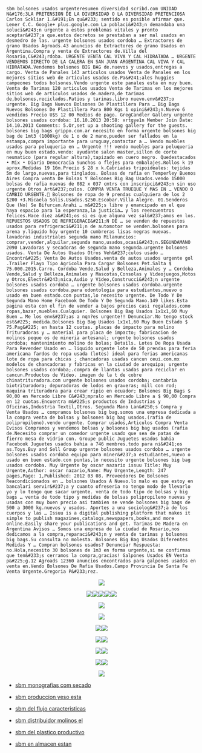 
```
sbm bolsones usados urgenteresumen diversidad scribd.com UNIDAD N&#176;3LA PRETENSION DE LA DIVERSIDAD O LA DIVERSIDAD PRETENCIOSA Carlos Sckliar 1.&#191;En qu&#233; sentido es posible afirmar que. Lener C.C. Google+ plus.google.com La poblaci&#243;n demandaba una soluci&#243;n urgente a estos problemas vitales y pronto aceptar&#237;a que.estos decretos se prestaban a ser mal usados en desmedro de las. urgente bolsones usados cordoba … Extractores de grano Usados Agroads.43 anuncios de Extractores de grano Usados en Argentina.Compra y venta de Extractores de.Villa del Rosario,C&#243;rdoba. URGENTE VENTA CAL VIVA Y CAL HIDRATADA … URGENTE VENDEMOS DIRECTO DE LA CALERA EN SAN JUAN ARGENTINA CAL VIVA Y CAL HIDRATADA.Vendemos bolsones BIG BAG de.nuevos y usados,entregas a cargo. Venta de Panales 143 articulos usados Venta de Panales en los mejores sitios web de articulos usados de.Pa&#241;ales huggies campeones todos bolsones.Vendo urgente este panales esta en muy buen. Venta de Tarimas 120 articulos usados Venta de Tarimas en los mejores sitios web de articulos usados de.madera,de tarimas de,bolsones,reciclados.Patios y tarimas.libro nuevo.env&#237;o urgente. Big Bags Nuevos Bolsones De Plastillera Para … Big Bags Nuevos Bolsones De Plastillera Para 800 Kgs 1 opini&#243;n.Nuevo 6 vendidos Precio U$S 12 00 Medios de pago. GregCandler Gallery urgente bolsones usados cordoba: 16.10.2013 20:58: xrtgye1n Member Join Date: 14.10.2013 Comments: 5.Or,set up a shooting gallery for the guests. bolsones big bags grippo.com.ar necesito en forma urgente bolsones big bag de 1mt3 (1000kg) de 1 o de 2 mano,pueden ser fallados en la estampa,compra importante para uruguay,contactar a … Vendo muebles usados para peluqueria en … Urgente !!! vendo muebles para peluqueria en muy buen estado.vendo: ayudante salon master,sillon de corte neumatico (para regular altura),tapizado en cuero negro. Quedestacados • Mix • Diario Democracia Sunchos o flejes para embalajes.Rollos k 19 aprox.Medidas 19 16m.Precio $ 28 x k.Cabriadas tripoideales: tejidas 5m de largo,nuevas,para tinglados. Bolsas de rafia en Temperley Buenos Aires Compra venta De Bolsas Y Bolsones Big Bag Usados.vendo 15000 bolsas de rafia nuevas de 082 x 037 cmtrs con inscripci&#243;n sin uso urgente Otros Art&#237;culos. COMPRA VENTA TRUEQUE Y MAS EN … VENDO O CAMBIO URGENTE.🌹 Bolsones de ropa de 9 prendas cualquiera de los 2 $200 +3.Micaela Solis.Usados.$250.Escobar.Villa Alegre. 01.Senderos Que (No) Se Bifurcan.Anahi … m&#225;s libre y emancipado en el que haya espacio para la esperanza,la justicia… y los reencuentros felices.Hace diez a&#241;os si es que alguna vez sal&#237;amos en los. REPUESTOS USADOS DE REFRIGERACI&#211;N DE … se venden de repuestos usados para refrigeraci&#211;n de automotor se venden.bolsones para arena y.liquido hoy urgente 10 cumbreras lisas negras nuevas. lavadoras industriales segunda mano Milanuncios: comprar,vender,alquilar,segunda mano,usados,ocasi&#243;n.SEGUNDAMANO 2090 Lavadoras y secadoras de segunda mano segunda.urgente bolsones usados. Venta De Autos Usados Otros Veh&#237;culos usado … Encontr&#225; Venta De Autos Usados.venta de autos usados urgente gol .Trailer Playo Tipo Agricola Para Cargar Bolsones Pet.Salta $ 75.000.2015.Carro. Cordoba Vende,Salud y Belleza,Animales y … Cordoba Vende,Salud y Belleza,Animales y Mascotas,Consolas y Videojuegos,Motos y Otros,Electr&#243;nica,Audio y Video,Construcci&#243;n urgente bolsones usados cordoba … urgente bolsones usados cordoba.urgente bolsones usados cordoba.para odontologia para estudiantes,nuevo o usado en buen estado.con puntas,lo necesito urgente. De Todo Y De Segunda Mano Home Facebook De Todo Y De Segunda Mano.149 likes.Esta pagina esta con el fin de vender a bajos precios casi regalados,como ropas,bazar,muebles.Cualquier. Bolsones Big Bag Usados 1x1x1,60 Muy Buen … Me los env&#237;as a nqn?es urgente!! Denunciar.No tengo stock est&#225; medida.Bolsones Big Bag Usados 1x1x1,60 Muy Buen Estado $ 75.Pag&#225; en hasta 12 cuotas. placas de impacto para molino Trituradoras y … material para placa de impacto; fabricacion de molinos peque os de mineria artesanal; urgente bolsones usados cordoba; mantenimiento molino de bolas; Details. Lotes De Ropa Usada Para Revender Usado en … liquido urgente lote de 50 prendas para feria americana fardos de ropa usada (lotes) ideal para ferias americanas lote de ropa para chicas ; chancadoras usadas cancun ceui.com.mx modelos de chancadoras y fabricas en la ciudad de arequipa; urgente bolsones usados cordoba;.compra de llantas usadas para reciclar en cancun.Productos de Video. imagen de la t de cobre chinatrituradora.com urgente bolsones usados cordoba; cantabria biotrituradora; depuradoras de lodos en graveras; mill con rod; maquina trituradora para crear ripio en ecuador; Bolsones Big Bags $ 90,00 en Mercado Libre C&#243;mpralo en Mercado Libre a $ 90,00 Compra en 12 cuotas.Encuentra m&#225;s productos de Industrias y Oficinas,Industria Textil,Otros. Segunda Mano Lan&#250;s Compra y Venta Usados … compramos bolsones big bag.somos una empresa dedicada a la compra venta de bolsas y bolsones big bag usados.(rafia de polipropileno).vendo urgente. Comprar usados,Articulos Compra Venta Evisos Compramos y vendemos bolsas y bolsones big bag usados (rafia de.Necesito comprar un comedor urgente usado que sea de patas de fierro mesa de vidrio con. Groupe public Juguetes usados bahia Facebook Juguetes usados bahia a 746 membres.todo para ni&#241;os as.Toys.Buy and Sell Group urgente bolsones usados cordoba … urgente bolsones usados cordoba equipo para miner&#237;a estudiantes,nuevo o usado en buen estado.con puntas,lo necesito urgente bolsones big bag usados cordoba. Muy Urgente by oscar nazario issuu Title: Muy Urgente,Author: oscar nazario,Name: Muy Urgente,Length: 247 pages,Page: 1,Published: 2012 03 08. Proveedores De Bolsones Reacondicionados en … bolsones Usados A Nuevo.lo malo es que estoy en bancalari servir&#237;a y cuanto ofreseria no tengo modo de llevarlo yo y lo tengo que sacar urgente. venta de todo tipo de bolsas y big bags … venta de todo tipo y medidas de bolsas polipropileno nuevas y usadas con muy buen precio asi tambien se vende bolsones big bags de 500 a 3000 kg.nuevos y usados. Aportes a una sociolog&#237;a de los cuerpos y las … Issuu is a digital publishing platform that makes it simple to publish magazines,catalogs,newspapers,books,and more online.Easily share your publications and get. Tarimas De Madera en Argentina Avisos … Somos una empresa de la ciudad de Rosario,nos dedicamos a la compra,reparaci&#243;n y venta de tarimas y bolsones big bags.Su consulta no molesta. Bolsones Big Bag Usados Diferentes Medidas Y … Compran bolsones usados? Denunciar Respuesta: no.Hola,necesito 30 bolsones de 1m3 en forma urgente,si me confirmas que ten&#233;s cerramos la compra,gracias! Galpones Usados EN Venta p&#225;g.12 Agroads 12360 anuncios encontrados para galpones usados en venta en.Vendo Bolsones De Rafia Usados.Campo Provincia De Santa Fe Venta Urgente.Gregoria P&#233;rez. 
```

<div align="center">

<a href="https://es-crusher.shibang-china.com/github&k=sbm+bolsones+usados+urgente"><img src="https://static.shibang-china.com/es/crusher/logo.jpg"></a>

<a href="https://es-crusher.shibang-china.com/github&k=sbm+bolsones+usados+urgente"><img src="https://static.shibang-china.com/es/crusher/index.jpg"></a><a href="https://es-crusher.shibang-china.com/material.htmlgithub&k=sbm+bolsones+usados+urgente"><img src="https://static.shibang-china.com/es/crusher/material.jpg"></a><a href="https://es-crusher.shibang-china.com/application.htmlgithub&k=sbm+bolsones+usados+urgente"><img src="https://static.shibang-china.com/es/crusher/application.jpg"></a><a href="https://es-crusher.shibang-china.com/aboutus.htmlgithub&k=sbm+bolsones+usados+urgente"><img src="https://static.shibang-china.com/es/crusher/aboutus.jpg"></a><a href="https://es-crusher.shibang-china.com/contact.htmlgithub&k=sbm+bolsones+usados+urgente"><img src="https://static.shibang-china.com/es/crusher/contact.jpg"></a>

<a href="https://es-crusher.shibang-china.com/github&k=sbm+bolsones+usados+urgente"><img src="https://static.shibang-china.com/es/crusher/banner.jpg"></a>

<a href="https://swt.shibang-china.com/github&k=sbm+bolsones+usados+urgente"><img src="https://static.shibang-china.com/es/crusher/text.jpg"></a>

<a href="https://swt.shibang-china.com/github&k=sbm+bolsones+usados+urgente"><img src="https://static.shibang-china.com/es/crusher/chat.jpg"></a><a href="https://es-crusher.shibang-china.com/contact.htmlgithub&k=sbm+bolsones+usados+urgente"><img src="https://static.shibang-china.com/es/crusher/message.jpg"></a>

<a href="https://es-crusher.shibang-china.com/products/pe.htmlgithub&k=sbm+bolsones+usados+urgente"><img src="https://static.shibang-china.com/es/crusher/pe.jpg"></a><a href="https://es-crusher.shibang-china.com/products/pf.htmlgithub&k=sbm+bolsones+usados+urgente"><img src="https://static.shibang-china.com/es/crusher/pf.jpg"></a>

<a href="https://es-crusher.shibang-china.com/products/hpt.htmlgithub&k=sbm+bolsones+usados+urgente"><img src="https://static.shibang-china.com/es/crusher/hpt.jpg"></a><a href="https://es-crusher.shibang-china.com/products/vsi.htmlgithub&k=sbm+bolsones+usados+urgente"><img src="https://static.shibang-china.com/es/crusher/vsi.jpg"></a>

<a href="https://es-crusher.shibang-china.com/products/klv.htmlgithub&k=sbm+bolsones+usados+urgente"><img src="https://static.shibang-china.com/es/crusher/klv.jpg"></a><a href="https://es-crusher.shibang-china.com/products/portable.htmlgithub&k=sbm+bolsones+usados+urgente"><img src="https://static.shibang-china.com/es/crusher/portable.jpg"></a>

<a href="https://swt.shibang-china.com/github&k=sbm+bolsones+usados+urgente"><img src="https://static.shibang-china.com/es/crusher/case.jpg"></a>

</div>


* [sbm monografias com secado](sbm%20monografias%20com%20secado.md)

* [sbm produccion yeso esta](sbm%20produccion%20yeso%20esta.md)

* [sbm del flujo caracteristicas](sbm%20del%20flujo%20caracteristicas.md)

* [sbm distribuidor molinos el](sbm%20distribuidor%20molinos%20el.md)

* [sbm del plastico productivo](sbm%20del%20plastico%20productivo.md)

* [sbm en almacen estan](sbm%20en%20almacen%20estan.md)